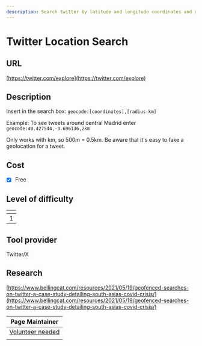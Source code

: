 ```yaml
---
description: Search twitter by latitude and longitude coordinates and distance
---
```


# Twitter Location Search

## URL

[https://twitter.com/explore](https://twitter.com/explore)

## Description

Insert in the search box: `geocode:[coordinates],[radius-km]`

Example: To see tweets around central Madrid enter `geocode:40.427544,-3.696136,2km`

Only works with km, so 500m = 0.5km. Be aware that it's easy to fake a geolocation for a tweet.

## Cost

* [x] Free

## Level of difficulty

<table><thead><tr><th data-type="rating" data-max="5"></th></tr></thead><tbody><tr><td>1</td></tr></tbody></table>

## Tool provider

Twitter/X

## Research

[https://www.bellingcat.com/resources/2021/05/19/geofenced-searches-on-twitter-a-case-study-detailing-south-asias-covid-crisis/](https://www.bellingcat.com/resources/2021/05/19/geofenced-searches-on-twitter-a-case-study-detailing-south-asias-covid-crisis/)

| Page Maintainer                                   |
| ------------------------------------------------- |
| [Volunteer needed](mailto:toolkit@bellingcat.com) |
|                                                   |
